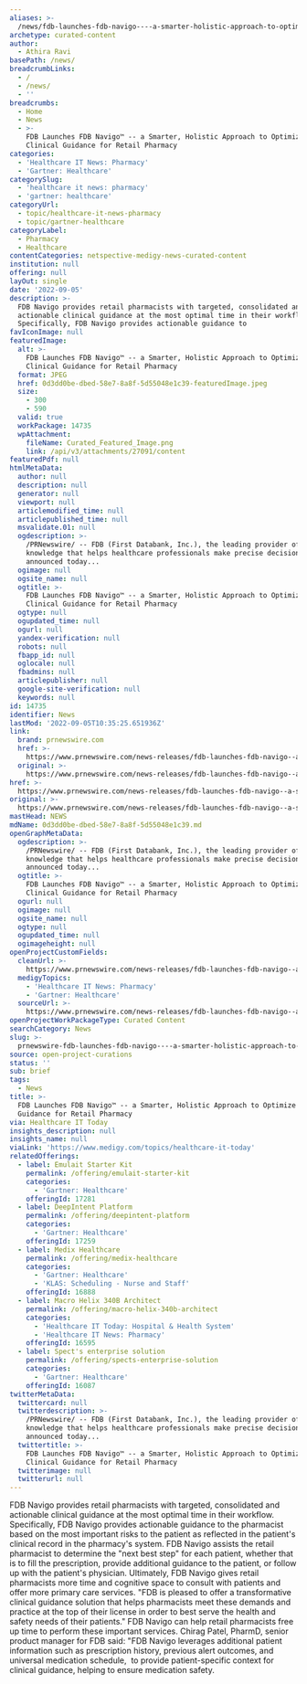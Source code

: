 ```yaml
---
aliases: >-
  /news/fdb-launches-fdb-navigo----a-smarter-holistic-approach-to-optimize-clinical-guidance-for-retail-pharmacy
archetype: curated-content
author:
  - Athira Ravi
basePath: /news/
breadcrumbLinks:
  - /
  - /news/
  - ''
breadcrumbs:
  - Home
  - News
  - >-
    FDB Launches FDB Navigo™ -- a Smarter, Holistic Approach to Optimize
    Clinical Guidance for Retail Pharmacy
categories:
  - 'Healthcare IT News: Pharmacy'
  - 'Gartner: Healthcare'
categorySlug:
  - 'healthcare it news: pharmacy'
  - 'gartner: healthcare'
categoryUrl:
  - topic/healthcare-it-news-pharmacy
  - topic/gartner-healthcare
categoryLabel:
  - Pharmacy
  - Healthcare
contentCategories: netspective-medigy-news-curated-content
institution: null
offering: null
layOut: single
date: '2022-09-05'
description: >-
  FDB Navigo provides retail pharmacists with targeted, consolidated and
  actionable clinical guidance at the most optimal time in their workflow.
  Specifically, FDB Navigo provides actionable guidance to
favIconImage: null
featuredImage:
  alt: >-
    FDB Launches FDB Navigo™ -- a Smarter, Holistic Approach to Optimize
    Clinical Guidance for Retail Pharmacy
  format: JPEG
  href: 0d3dd0be-dbed-58e7-8a8f-5d55048e1c39-featuredImage.jpeg
  size:
    - 300
    - 590
  valid: true
  workPackage: 14735
  wpAttachment:
    fileName: Curated_Featured_Image.png
    link: /api/v3/attachments/27091/content
featuredPdf: null
htmlMetaData:
  author: null
  description: null
  generator: null
  viewport: null
  articlemodified_time: null
  articlepublished_time: null
  msvalidate.01: null
  ogdescription: >-
    /PRNewswire/ -- FDB (First Databank, Inc.), the leading provider of drug
    knowledge that helps healthcare professionals make precise decisions,
    announced today...
  ogimage: null
  ogsite_name: null
  ogtitle: >-
    FDB Launches FDB Navigo™ -- a Smarter, Holistic Approach to Optimize
    Clinical Guidance for Retail Pharmacy
  ogtype: null
  ogupdated_time: null
  ogurl: null
  yandex-verification: null
  robots: null
  fbapp_id: null
  oglocale: null
  fbadmins: null
  articlepublisher: null
  google-site-verification: null
  keywords: null
id: 14735
identifier: News
lastMod: '2022-09-05T10:35:25.651936Z'
link:
  brand: prnewswire.com
  href: >-
    https://www.prnewswire.com/news-releases/fdb-launches-fdb-navigo--a-smarter-holistic-approach-to-optimize-clinical-guidance-for-retail-pharmacy-301612009.html
  original: >-
    https://www.prnewswire.com/news-releases/fdb-launches-fdb-navigo--a-smarter-holistic-approach-to-optimize-clinical-guidance-for-retail-pharmacy-301612009.html
href: >-
  https://www.prnewswire.com/news-releases/fdb-launches-fdb-navigo--a-smarter-holistic-approach-to-optimize-clinical-guidance-for-retail-pharmacy-301612009.html
original: >-
  https://www.prnewswire.com/news-releases/fdb-launches-fdb-navigo--a-smarter-holistic-approach-to-optimize-clinical-guidance-for-retail-pharmacy-301612009.html
mastHead: NEWS
mdName: 0d3dd0be-dbed-58e7-8a8f-5d55048e1c39.md
openGraphMetaData:
  ogdescription: >-
    /PRNewswire/ -- FDB (First Databank, Inc.), the leading provider of drug
    knowledge that helps healthcare professionals make precise decisions,
    announced today...
  ogtitle: >-
    FDB Launches FDB Navigo™ -- a Smarter, Holistic Approach to Optimize
    Clinical Guidance for Retail Pharmacy
  ogurl: null
  ogimage: null
  ogsite_name: null
  ogtype: null
  ogupdated_time: null
  ogimageheight: null
openProjectCustomFields:
  cleanUrl: >-
    https://www.prnewswire.com/news-releases/fdb-launches-fdb-navigo--a-smarter-holistic-approach-to-optimize-clinical-guidance-for-retail-pharmacy-301612009.html
  medigyTopics:
    - 'Healthcare IT News: Pharmacy'
    - 'Gartner: Healthcare'
  sourceUrl: >-
    https://www.prnewswire.com/news-releases/fdb-launches-fdb-navigo--a-smarter-holistic-approach-to-optimize-clinical-guidance-for-retail-pharmacy-301612009.html
openProjectWorkPackageType: Curated Content
searchCategory: News
slug: >-
  prnewswire-fdb-launches-fdb-navigo----a-smarter-holistic-approach-to-optimize-clinical-guidance-for-retail-pharmacy
source: open-project-curations
status: ''
sub: brief
tags:
  - News
title: >-
  FDB Launches FDB Navigo™ -- a Smarter, Holistic Approach to Optimize Clinical
  Guidance for Retail Pharmacy
via: Healthcare IT Today
insights_description: null
insights_name: null
viaLink: 'https://www.medigy.com/topics/healthcare-it-today'
relatedOfferings:
  - label: Emulait Starter Kit
    permalink: /offering/emulait-starter-kit
    categories:
      - 'Gartner: Healthcare'
    offeringId: 17281
  - label: DeepIntent Platform
    permalink: /offering/deepintent-platform
    categories:
      - 'Gartner: Healthcare'
    offeringId: 17259
  - label: Medix Healthcare
    permalink: /offering/medix-healthcare
    categories:
      - 'Gartner: Healthcare'
      - 'KLAS: Scheduling - Nurse and Staff'
    offeringId: 16888
  - label: Macro Helix 340B Architect
    permalink: /offering/macro-helix-340b-architect
    categories:
      - 'Healthcare IT Today: Hospital & Health System'
      - 'Healthcare IT News: Pharmacy'
    offeringId: 16595
  - label: Spect's enterprise solution
    permalink: /offering/spects-enterprise-solution
    categories:
      - 'Gartner: Healthcare'
    offeringId: 16087
twitterMetaData:
  twittercard: null
  twitterdescription: >-
    /PRNewswire/ -- FDB (First Databank, Inc.), the leading provider of drug
    knowledge that helps healthcare professionals make precise decisions,
    announced today...
  twittertitle: >-
    FDB Launches FDB Navigo™ -- a Smarter, Holistic Approach to Optimize
    Clinical Guidance for Retail Pharmacy
  twitterimage: null
  twitterurl: null
---
```

<p>FDB Navigo provides retail pharmacists with targeted, consolidated and actionable clinical guidance at the most optimal time in their workflow. Specifically, FDB Navigo provides actionable guidance to the pharmacist based on the most important risks to the patient as reflected in the patient's clinical record in the pharmacy's system.
FDB Navigo assists the retail pharmacist to determine the "next best step" for each patient, whether that is to fill the prescription, provide additional guidance to the patient, or follow up with the patient's physician.
Ultimately, FDB Navigo gives retail pharmacists more time and cognitive space to consult with patients and offer more primary care services.
"FDB is pleased to offer a transformative clinical guidance solution that helps pharmacists meet these demands and practice at the top of their license in order to best serve the health and safety needs of their patients."
FDB Navigo can help retail pharmacists free up time to perform these important services.
Chirag Patel, PharmD, senior product manager for FDB said: "FDB Navigo leverages additional patient information such as prescription history, previous alert outcomes, and universal medication schedule, &nbsp;to provide patient-specific context for clinical guidance, helping to ensure medication safety.</p>